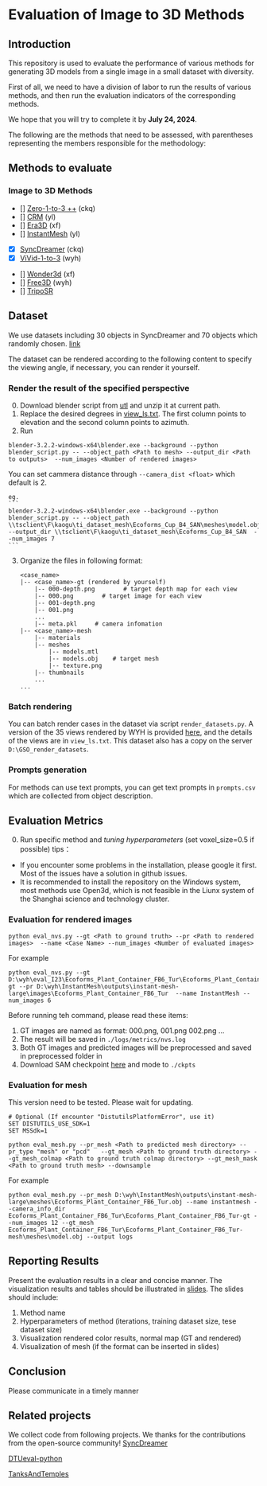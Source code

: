 # Evaluation of Image to 3D Methods

## Introduction
This repository is used to evaluate the performance of various methods for generating 3D models from a single image in a small dataset with diversity. 

First of all, we need to have a division of labor to run the results of various methods, and then run the evaluation indicators of the corresponding methods. 

We hope that you will try to complete it by **July 24, 2024**. 

The following are the methods that need to be assessed, with parentheses representing the members responsible for the methodology:
## Methods to evaluate
### Image to 3D Methods
- [] [Zero-1-to-3 ++](https://github.com/SUDO-AI-3D/zero123plus) (ckq)
- [] [CRM](https://github.com/thu-ml/CRM) (yl)
- [] [Era3D](https://github.com/pengHTYX/Era3D) (xf)
- [] [InstantMesh](https://github.com/TencentARC/InstantMesh) (yl)
- [x] [SyncDreamer](https://github.com/liuyuan-pal/SyncDreamer/tree/main) (ckq)
- [x] [ViVid-1-to-3](https://github.com/ubc-vision/vivid123) (wyh)
- [] [Wonder3d](https://github.com/xxlong0/Wonder3D) (xf)
- [] [Free3D](https://github.com/ubc-vision/vivid123) (wyh)
- [] [TripoSR](https://github.com/VAST-AI-Research/TripoSR)

## Dataset
We use datasets including 30 objects in SyncDreamer and 70 objects which randomly chosen. [link](https://drive.google.com/file/d/1-2vuKdzsV44z_g86pFBs-lLxu6-hh55a/view?usp=drive_link)

The dataset can be rendered according to the following content to specify the viewing angle, if necessary, you can render it yourself.

### Render the result of the specified perspective
0. Download blender script from [utl](https://download.blender.org/release/Blender3.2) and unzip it at current path.
1. Replace the desired degrees in [view_ls.txt](view_ls.txt). The first column points to elevation and the second column points to azimuth. 
2. Run 
```
blender-3.2.2-windows-x64\blender.exe --background --python blender_script.py -- --object_path <Path to mesh> --output_dir <Path to outputs>  --num_images <Number of rendered images>
```
You can set cammera distance through ```--camera_dist <float>``` which default is 2. 

    eg. 
    ``` 
    blender-3.2.2-windows-x64\blender.exe --background --python blender_script.py -- --object_path \\tsclient\F\kaogu\ti_dataset_mesh\Ecoforms_Cup_B4_SAN\meshes\model.obj --output_dir \\tsclient\F\kaogu\ti_dataset_mesh\Ecoforms_Cup_B4_SAN  --num_images 7
    ```

3. Organize the files in following format:
    ```
    <case_name>
    |-- <case_name>-gt (rendered by yourself)
        |-- 000-depth.png        # target depth map for each view
        |-- 000.png        # target image for each view
        |-- 001-depth.png 
        |-- 001.png
        ...
        |-- meta.pkl     # camera infomation
    |-- <case_name>-mesh           
        |-- materials    
        |-- meshes 
            |-- models.mtl    
            |-- models.obj    # target mesh
            |-- texture.png    
        |-- thumbnails
        ...
    ...
    ```

### Batch rendering 
You can batch render cases in the dataset via script `render_datasets.py`. A version of the 35 views rendered by WYH is provided [here](https://drive.google.com/file/d/1SUUY9CS3WCnx4V5Q8Axc-DZZ2hXvgd7B/view?usp=drive_link), and the details of the views are in `view_ls.txt`. This dataset also has a copy on the server `D:\GSO_render_datasets`.
### Prompts generation
For methods can use text prompts, you can get text prompts in `prompts.csv` which are collected from object description.    



## Evaluation Metrics
0. Run specific method and *tuning hyperparameters*  (set voxel_size=0.5 if possible)
tips：
- If you encounter some problems in the installation, please google it first. Most of the issues have a solution in github issues.
- It is recommended to install the repository on the Windows system, most methods use Open3d, which is not feasible in the Liunx system of the Shanghai science and technology cluster.

### Evaluation for rendered images 
```
python eval_nvs.py --gt <Path to ground truth> --pr <Path to rendered images>  --name <Case Name> --num_images <Number of evaluated images>
```
For example
```
python eval_nvs.py --gt D:\wyh\eval_I23\Ecoforms_Plant_Container_FB6_Tur\Ecoforms_Plant_Container_FB6_Tur-gt --pr D:\wyh\InstantMesh\outputs\instant-mesh-large\images\Ecoforms_Plant_Container_FB6_Tur  --name InstantMesh --num_images 6

```
Before running teh command, please read these items:
1. GT images are named as format: 000.png, 001.png 002.png ... 
2. The result will be saved in ```./logs/metrics/nvs.log```
3. Both GT images and predicted images will be preprocessed and saved in preprocessed folder in <Path to rendered images>
4. Download SAM checkpoint [here](https://dl.fbaipublicfiles.com/segment_anything/sam_vit_h_4b8939.pth) and mode to ```./ckpts```

### Evaluation for mesh
This version need to be tested. Please wait for updating.
```
# Optional (If encounter "DistutilsPlatformError", use it)
SET DISTUTILS_USE_SDK=1
SET MSSdk=1

python eval_mesh.py --pr_mesh <Path to predicted mesh directory> --pr_type "mesh" or "pcd"   --gt_mesh <Path to ground truth directory> --gt_mesh_colmap <Path to ground truth colmap directory> --gt_mesh_mask <Path to ground truth mesh> --downsample
```
For example
```
python eval_mesh.py --pr_mesh D:\wyh\InstantMesh\outputs\instant-mesh-large\meshes\Ecoforms_Plant_Container_FB6_Tur.obj --name instantmesh --camera_info_dir Ecoforms_Plant_Container_FB6_Tur\Ecoforms_Plant_Container_FB6_Tur-gt --num_images 12 --gt_mesh Ecoforms_Plant_Container_FB6_Tur\Ecoforms_Plant_Container_FB6_Tur-mesh\meshes\model.obj --output logs
```

## Reporting Results
Present the evaluation results in a clear and concise manner. The visualization results and tables should be illustrated in [slides](./res.pptx). 
The slides should include:
1. Method name
2. Hyperparameters of method (iterations, training dataset size, tese dataset size)
3. Visualization rendered color results, normal map  (GT and rendered)
4. Visualization of mesh (if the format can be inserted in slides)

## Conclusion
Please communicate in a timely manner

## Related projects
We collect code from following projects. We thanks for the contributions from the open-source community!
[SyncDreamer](https://github.com/liuyuan-pal/SyncDreamer/tree/main)

[DTUeval-python](https://github.com/jzhangbs/DTUeval-python)

[TanksAndTemples](https://github.com/isl-org/TanksAndTemples/tree/master)